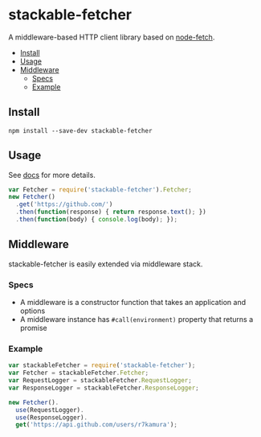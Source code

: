 # stackable-fetcher
A middleware-based HTTP client library based on [node-fetch](https://github.com/bitinn/node-fetch).

- [Install](#install)
- [Usage](#usage)
- [Middleware](#middleware)
  - [Specs](#specs)
  - [Example](#example)

## Install
```
npm install --save-dev stackable-fetcher
```

## Usage
See [docs](http://r7kamura.github.io/stackable-fetcher/) for more details.

```js
var Fetcher = require('stackable-fetcher').Fetcher;
new Fetcher()
  .get('https://github.com/')
  .then(function(response) { return response.text(); })
  .then(function(body) { console.log(body); });
```

## Middleware
stackable-fetcher is easily extended via middleware stack.

### Specs
- A middleware is a constructor function that takes an application and options
- A middleware instance has `#call(environment)` property that returns a promise

### Example
```js
var stackableFetcher = require('stackable-fetcher');
var Fetcher = stackableFetcher.Fetcher;
var RequestLogger = stackableFetcher.RequestLogger;
var ResponseLogger = stackableFetcher.ResponseLogger;

new Fetcher().
  use(RequestLogger).
  use(ResponseLogger).
  get('https://api.github.com/users/r7kamura');
```
